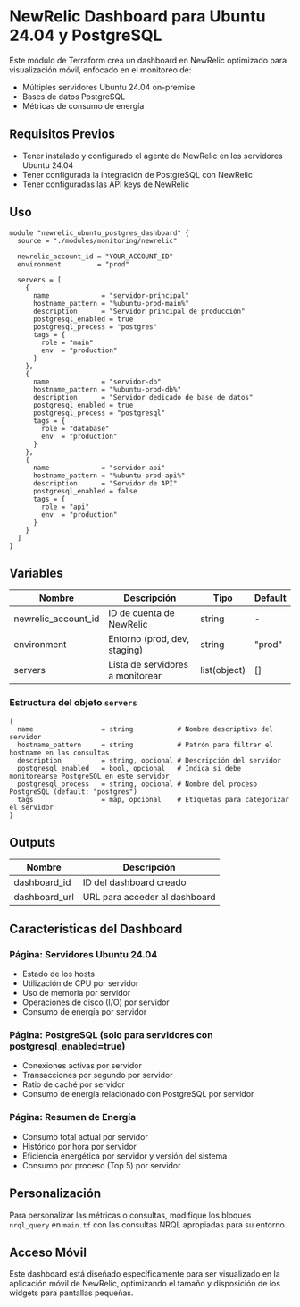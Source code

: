 # NewRelic Dashboard para Ubuntu 24.04 y PostgreSQL

Este módulo de Terraform crea un dashboard en NewRelic optimizado para visualización móvil, enfocado en el monitoreo de:
- Múltiples servidores Ubuntu 24.04 on-premise
- Bases de datos PostgreSQL
- Métricas de consumo de energía

## Requisitos Previos

- Tener instalado y configurado el agente de NewRelic en los servidores Ubuntu 24.04
- Tener configurada la integración de PostgreSQL con NewRelic
- Tener configuradas las API keys de NewRelic

## Uso

```hcl
module "newrelic_ubuntu_postgres_dashboard" {
  source = "./modules/monitoring/newrelic"

  newrelic_account_id = "YOUR_ACCOUNT_ID"
  environment         = "prod"
  
  servers = [
    {
      name             = "servidor-principal"
      hostname_pattern = "%ubuntu-prod-main%"
      description      = "Servidor principal de producción"
      postgresql_enabled = true
      postgresql_process = "postgres"
      tags = {
        role = "main"
        env  = "production"
      }
    },
    {
      name             = "servidor-db"
      hostname_pattern = "%ubuntu-prod-db%"
      description      = "Servidor dedicado de base de datos"
      postgresql_enabled = true
      postgresql_process = "postgresql"
      tags = {
        role = "database"
        env  = "production"
      }
    },
    {
      name             = "servidor-api"
      hostname_pattern = "%ubuntu-prod-api%"
      description      = "Servidor de API"
      postgresql_enabled = false
      tags = {
        role = "api"
        env  = "production"
      }
    }
  ]
}
```

## Variables

| Nombre | Descripción | Tipo | Default |
|--------|-------------|------|---------|
| newrelic_account_id | ID de cuenta de NewRelic | string | - |
| environment | Entorno (prod, dev, staging) | string | "prod" |
| servers | Lista de servidores a monitorear | list(object) | [] |

### Estructura del objeto `servers`

```hcl
{
  name                 = string           # Nombre descriptivo del servidor
  hostname_pattern     = string           # Patrón para filtrar el hostname en las consultas
  description          = string, opcional # Descripción del servidor
  postgresql_enabled   = bool, opcional   # Indica si debe monitorearse PostgreSQL en este servidor
  postgresql_process   = string, opcional # Nombre del proceso PostgreSQL (default: "postgres")
  tags                 = map, opcional    # Etiquetas para categorizar el servidor
}
```

## Outputs

| Nombre | Descripción |
|--------|-------------|
| dashboard_id | ID del dashboard creado |
| dashboard_url | URL para acceder al dashboard |

## Características del Dashboard

### Página: Servidores Ubuntu 24.04
- Estado de los hosts
- Utilización de CPU por servidor
- Uso de memoria por servidor
- Operaciones de disco (I/O) por servidor
- Consumo de energía por servidor

### Página: PostgreSQL (solo para servidores con postgresql_enabled=true)
- Conexiones activas por servidor
- Transacciones por segundo por servidor
- Ratio de caché por servidor
- Consumo de energía relacionado con PostgreSQL por servidor

### Página: Resumen de Energía
- Consumo total actual por servidor
- Histórico por hora por servidor
- Eficiencia energética por servidor y versión del sistema
- Consumo por proceso (Top 5) por servidor

## Personalización

Para personalizar las métricas o consultas, modifique los bloques `nrql_query` en `main.tf` con las consultas NRQL apropiadas para su entorno.

## Acceso Móvil

Este dashboard está diseñado específicamente para ser visualizado en la aplicación móvil de NewRelic, optimizando el tamaño y disposición de los widgets para pantallas pequeñas.